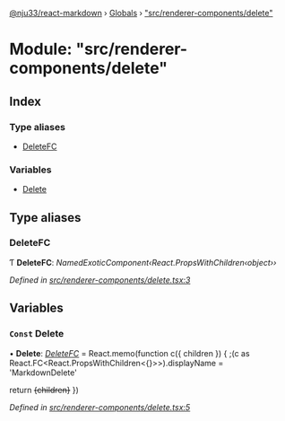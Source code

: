 [@nju33/react-markdown](../README.md) › [Globals](../globals.md) › ["src/renderer-components/delete"](_src_renderer_components_delete_.md)

# Module: "src/renderer-components/delete"

## Index

### Type aliases

* [DeleteFC](_src_renderer_components_delete_.md#deletefc)

### Variables

* [Delete](_src_renderer_components_delete_.md#const-delete)

## Type aliases

###  DeleteFC

Ƭ **DeleteFC**: *NamedExoticComponent‹React.PropsWithChildren‹object››*

*Defined in [src/renderer-components/delete.tsx:3](https://github.com/nju33/react-markdown/blob/3861cd2/src/renderer-components/delete.tsx#L3)*

## Variables

### `Const` Delete

• **Delete**: *[DeleteFC](_src_renderer_components_delete_.md#deletefc)* = React.memo(function c({ children }) {
  ;(c as React.FC<React.PropsWithChildren<{}>>).displayName = 'MarkdownDelete'

  return <del className="md__delete">{children}</del>
})

*Defined in [src/renderer-components/delete.tsx:5](https://github.com/nju33/react-markdown/blob/3861cd2/src/renderer-components/delete.tsx#L5)*
